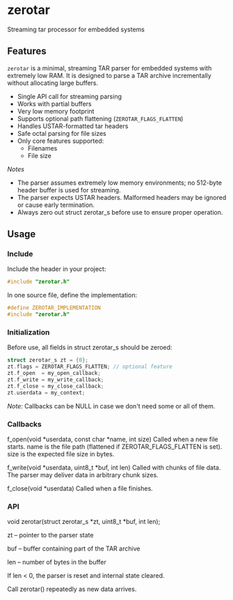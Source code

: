 # zerotar

Streaming tar processor for embedded systems

## Features

`zerotar` is a minimal, streaming TAR parser for embedded systems with extremely low RAM. It is designed to parse a TAR archive incrementally without allocating large buffers.

- Single API call for streaming parsing
- Works with partial buffers
- Very low memory footprint
- Supports optional path flattening (`ZEROTAR_FLAGS_FLATTEN`)
- Handles USTAR-formatted tar headers
- Safe octal parsing for file sizes
- Only core features supported:
  - Filenames
  - File size

_Notes_

- The parser assumes extremely low memory environments; no 512-byte header buffer is used for streaming.
- The parser expects USTAR headers. Malformed headers may be ignored or cause early termination.
- Always zero out struct zerotar_s before use to ensure proper operation.

## Usage

### Include

Include the header in your project:

```c
#include "zerotar.h"
```
In one source file, define the implementation:

```c
#define ZEROTAR_IMPLEMENTATION
#include "zerotar.h"
```

### Initialization

Before use, all fields in struct zerotar_s should be zeroed:

```c
struct zerotar_s zt = {0};
zt.flags = ZEROTAR_FLAGS_FLATTEN; // optional feature
zt.f_open  = my_open_callback;
zt.f_write = my_write_callback;
zt.f_close = my_close_callback;
zt.userdata = my_context;
```

_Note:_ Callbacks can be NULL in case we don't need some or all of them.

### Callbacks

f_open(void *userdata, const char *name, int size)
Called when a new file starts. name is the file path (flattened if ZEROTAR_FLAGS_FLATTEN is set). size is the expected file size in bytes.

f_write(void *userdata, uint8_t *buf, int len)
Called with chunks of file data. The parser may deliver data in arbitrary chunk sizes.

f_close(void *userdata)
Called when a file finishes.

### API

void zerotar(struct zerotar_s *zt, uint8_t *buf, int len);

zt – pointer to the parser state

buf – buffer containing part of the TAR archive

len – number of bytes in the buffer

If len < 0, the parser is reset and internal state cleared.

Call zerotar() repeatedly as new data arrives.

